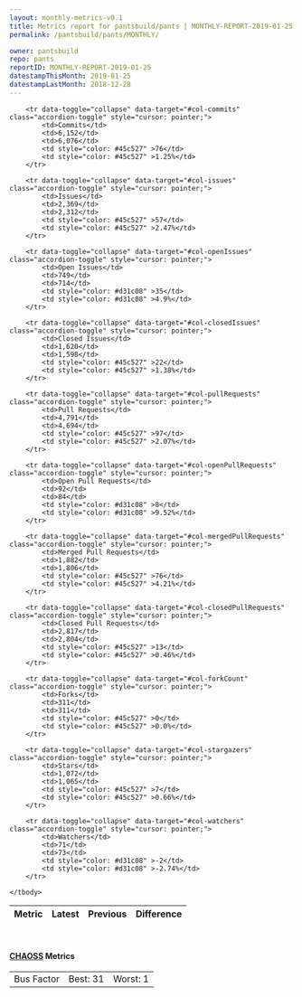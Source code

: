 ```yaml
---
layout: monthly-metrics-v0.1
title: Metrics report for pantsbuild/pants | MONTHLY-REPORT-2019-01-25 | 2019-01-25
permalink: /pantsbuild/pants/MONTHLY/

owner: pantsbuild
repo: pants
reportID: MONTHLY-REPORT-2019-01-25
datestampThisMonth: 2019-01-25
datestampLastMonth: 2018-12-28
---
```



<table class="table table-condensed" style="border-collapse:collapse;">
    <thead>
    <tr>
        <th>Metric</th>
        <th>Latest</th>
        <th>Previous</th>
        <th colspan="2" style="text-align: center;">Difference</th>
    </tr>
    </thead>
    <tbody>

        <tr data-toggle="collapse" data-target="#col-commits" class="accordion-toggle" style="cursor: pointer;">
            <td>Commits</td>
            <td>6,152</td>
            <td>6,076</td>
            <td style="color: #45c527" >76</td>
            <td style="color: #45c527" >1.25%</td>
        </tr>
        
        <tr data-toggle="collapse" data-target="#col-issues" class="accordion-toggle" style="cursor: pointer;">
            <td>Issues</td>
            <td>2,369</td>
            <td>2,312</td>
            <td style="color: #45c527" >57</td>
            <td style="color: #45c527" >2.47%</td>
        </tr>
        
        <tr data-toggle="collapse" data-target="#col-openIssues" class="accordion-toggle" style="cursor: pointer;">
            <td>Open Issues</td>
            <td>749</td>
            <td>714</td>
            <td style="color: #d31c08" >35</td>
            <td style="color: #d31c08" >4.9%</td>
        </tr>
        
        <tr data-toggle="collapse" data-target="#col-closedIssues" class="accordion-toggle" style="cursor: pointer;">
            <td>Closed Issues</td>
            <td>1,620</td>
            <td>1,598</td>
            <td style="color: #45c527" >22</td>
            <td style="color: #45c527" >1.38%</td>
        </tr>
        
        <tr data-toggle="collapse" data-target="#col-pullRequests" class="accordion-toggle" style="cursor: pointer;">
            <td>Pull Requests</td>
            <td>4,791</td>
            <td>4,694</td>
            <td style="color: #45c527" >97</td>
            <td style="color: #45c527" >2.07%</td>
        </tr>
        
        <tr data-toggle="collapse" data-target="#col-openPullRequests" class="accordion-toggle" style="cursor: pointer;">
            <td>Open Pull Requests</td>
            <td>92</td>
            <td>84</td>
            <td style="color: #d31c08" >8</td>
            <td style="color: #d31c08" >9.52%</td>
        </tr>
        
        <tr data-toggle="collapse" data-target="#col-mergedPullRequests" class="accordion-toggle" style="cursor: pointer;">
            <td>Merged Pull Requests</td>
            <td>1,882</td>
            <td>1,806</td>
            <td style="color: #45c527" >76</td>
            <td style="color: #45c527" >4.21%</td>
        </tr>
        
        <tr data-toggle="collapse" data-target="#col-closedPullRequests" class="accordion-toggle" style="cursor: pointer;">
            <td>Closed Pull Requests</td>
            <td>2,817</td>
            <td>2,804</td>
            <td style="color: #45c527" >13</td>
            <td style="color: #45c527" >0.46%</td>
        </tr>
        
        <tr data-toggle="collapse" data-target="#col-forkCount" class="accordion-toggle" style="cursor: pointer;">
            <td>Forks</td>
            <td>311</td>
            <td>311</td>
            <td style="color: #45c527" >0</td>
            <td style="color: #45c527" >0.0%</td>
        </tr>
        
        <tr data-toggle="collapse" data-target="#col-stargazers" class="accordion-toggle" style="cursor: pointer;">
            <td>Stars</td>
            <td>1,072</td>
            <td>1,065</td>
            <td style="color: #45c527" >7</td>
            <td style="color: #45c527" >0.66%</td>
        </tr>
        
        <tr data-toggle="collapse" data-target="#col-watchers" class="accordion-toggle" style="cursor: pointer;">
            <td>Watchers</td>
            <td>71</td>
            <td>73</td>
            <td style="color: #d31c08" >-2</td>
            <td style="color: #d31c08" >-2.74%</td>
        </tr>
        
    </tbody>
</table>
<br>
<h4><a target="_blank" href="https://chaoss.community/">CHAOSS</a> Metrics</h4>

<table class="table table-condensed" style="border-collapse:collapse;">
    <tbody>
        <td>Bus Factor</td>
        <td>Best: 31</td>
        <td>Worst: 1</td>
    </tbody>
</table>
